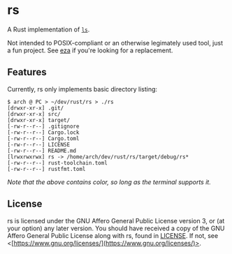 # rs

A Rust implementation of [`ls`](https://pubs.opengroup.org/onlinepubs/9699919799/utilities/ls.html).

Not intended to POSIX-compliant or an otherwise legimately used tool, just a fun project. See [eza](https://github.com/eza-community/eza) if you're looking for a replacement.

## Features

Currently, rs only implements basic directory listing:
```
$ arch @ PC > ~/dev/rust/rs > ./rs
[drwxr-xr-x] .git/
[drwxr-xr-x] src/
[drwxr-xr-x] target/
[-rw-r--r--] .gitignore
[-rw-r--r--] Cargo.lock
[-rw-r--r--] Cargo.toml
[-rw-r--r--] LICENSE
[-rw-r--r--] README.md
[lrwxrwxrwx] rs -> /home/arch/dev/rust/rs/target/debug/rs*
[-rw-r--r--] rust-toolchain.toml
[-rw-r--r--] rustfmt.toml
```
*Note that the above contains color, so long as the terminal supports it.*

## License

rs is licensed under the GNU Affero General Public License version 3, or (at your option) any later version. You should have received a copy of the GNU Affero General Public License along with rs, found in [LICENSE](./LICENSE). If not, see <[https://www.gnu.org/licenses/](https://www.gnu.org/licenses/)>.

